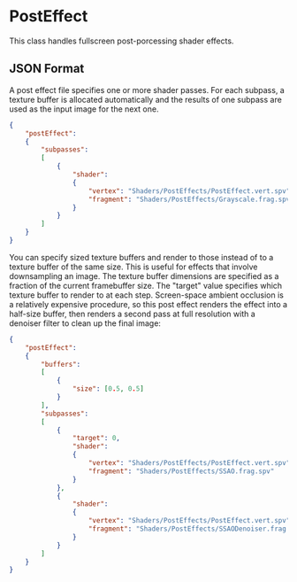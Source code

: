 # PostEffect

This class handles fullscreen post-porcessing shader effects.



## JSON Format

A post effect file specifies one or more shader passes. For each subpass, a texture buffer is allocated automatically and the results of one subpass are used as the input image for the next one.

```json
{
    "postEffect":
    {
        "subpasses":
        [
            {
                "shader":
                {
                    "vertex": "Shaders/PostEffects/PostEffect.vert.spv",
                    "fragment": "Shaders/PostEffects/Grayscale.frag.spv"
                }
            }
        ]
    }
}
```

You can specify sized texture buffers and render to those instead of to a texture buffer of the same size. This is useful for effects that involve downsampling an image. The texture buffer dimensions are specified as a fraction of the current framebuffer size. The "target" value specifies which texture buffer to render to at each step. Screen-space ambient occlusion is a relatively expensive procedure, so this post effect renders the effect into a half-size buffer, then renders a second pass at full resolution with a denoiser filter to clean up the final image:

```json
{
    "postEffect":
    {
        "buffers":
        [
            {
                "size": [0.5, 0.5]
            }         
        ],
        "subpasses":
        [
            {
                "target": 0,
                "shader":
                {
                    "vertex": "Shaders/PostEffects/PostEffect.vert.spv",
                    "fragment": "Shaders/PostEffects/SSAO.frag.spv"
                }
            },
            {
                "shader":
                {
                    "vertex": "Shaders/PostEffects/PostEffect.vert.spv",
                    "fragment": "Shaders/PostEffects/SSAODenoiser.frag.spv"
                }
            }                            
        ]
    }
}
```
